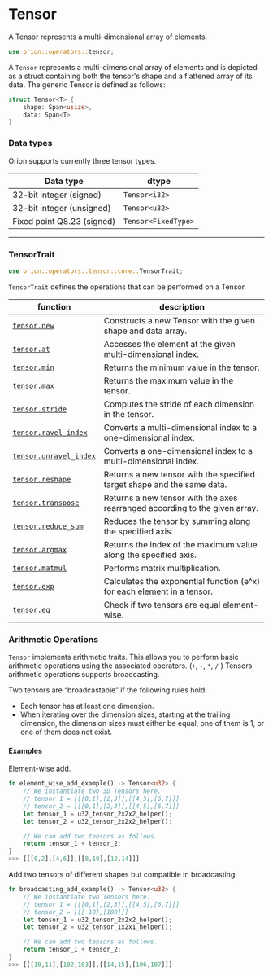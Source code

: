 # Tensor

A Tensor represents a multi-dimensional array of elements.

```rust
use orion::operators::tensor;
```

A `Tensor` represents a multi-dimensional array of elements and is depicted as a struct containing both the tensor's shape and a flattened array of its data. The generic Tensor is defined as follows:

```rust
struct Tensor<T> {
    shape: Span<usize>,
    data: Span<T>
}
```

### Data types

Orion supports currently three tensor types.

| Data type                  | dtype               |
| -------------------------- | ------------------- |
| 32-bit integer (signed)    | `Tensor<i32>`       |
| 32-bit integer (unsigned)  | `Tensor<u32>`       |
| Fixed point Q8.23 (signed) | `Tensor<FixedType>` |

---

### Tensor**Trait**

```rust
use orion::operators::tensor::core::TensorTrait;
```

`TensorTrait` defines the operations that can be performed on a Tensor.

| function | description |
| --- | --- |
| [`tensor.new`](tensor.new.md) | Constructs a new Tensor with the given shape and data array. |
| [`tensor.at`](tensor.at.md) | Accesses the element at the given multi-dimensional index. |
| [`tensor.min`](tensor.min.md) | Returns the minimum value in the tensor.     |
| [`tensor.max`](tensor.max.md) | Returns the maximum value in the tensor. |
| [`tensor.stride`](tensor.stride.md) | Computes the stride of each dimension in the tensor. |
| [`tensor.ravel_index`](tensor.ravel\_index.md) | Converts a multi-dimensional index to a one-dimensional index. |
| [`tensor.unravel_index`](tensor.unravel\_index.md) | Converts a one-dimensional index to a multi-dimensional index. |
| [`tensor.reshape`](tensor.reshape.md) | Returns a new tensor with the specified target shape and the same data.  |
| [`tensor.transpose`](tensor.transpose.md) | Returns a new tensor with the axes rearranged according to the given array. |
| [`tensor.reduce_sum`](tensor.reduce\_sum.md) | Reduces the tensor by summing along the specified axis. |
| [`tensor.argmax`](tensor.argmax.md) | Returns the index of the maximum value along the specified axis.   |
| [`tensor.matmul`](tensor.matmul.md) | Performs matrix multiplication.  |
| [`tensor.exp`](tensor.exp.md) | Calculates the exponential function (e^x) for each element in a tensor. |
| [`tensor.eq`](tensor.eq.md) | Check if two tensors are equal element-wise. |

### Arithmetic Operations

`Tensor` implements arithmetic traits. This allows you to perform basic arithmetic operations using the associated operators. (`+`, `-`, `*`, `/` ) Tensors arithmetic operations supports broadcasting.

Two tensors are “broadcastable” if the following rules hold:

- Each tensor has at least one dimension.
- When iterating over the dimension sizes, starting at the trailing dimension, the dimension sizes must either be equal, one of them is 1, or one of them does not exist.

#### Examples

Element-wise add.

```rust
fn element_wise_add_example() -> Tensor<u32> {
    // We instantiate two 3D Tensors here.
    // tensor_1 = [[[0,1],[2,3]],[[4,5],[6,7]]]
    // tensor_2 = [[[0,1],[2,3]],[[4,5],[6,7]]]
    let tensor_1 = u32_tensor_2x2x2_helper();
    let tensor_2 = u32_tensor_2x2x2_helper();

    // We can add two tensors as follows.
    return tensor_1 + tensor_2;
}
>>> [[[0,2],[4,6]],[[8,10],[12,14]]]
```

Add two tensors of different shapes but compatible in broadcasting.

```rust
fn broadcasting_add_example() -> Tensor<u32> {
    // We instantiate two Tensors here.
    // tensor_1 = [[[0,1],[2,3]],[[4,5],[6,7]]]
    // tensor_2 = [[[ 10],[100]]]
    let tensor_1 = u32_tensor_2x2x2_helper();
    let tensor_2 = u32_tensor_1x2x1_helper();

    // We can add two tensors as follows.
    return tensor_1 + tensor_2;
}
>>> [[[10,11],[102,103]],[[14,15],[106,107]]]
```
